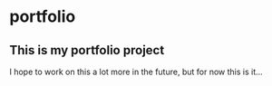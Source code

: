 # portfolio

## This is my portfolio project

I hope to work on this a lot more in the future, but for now this is it...
